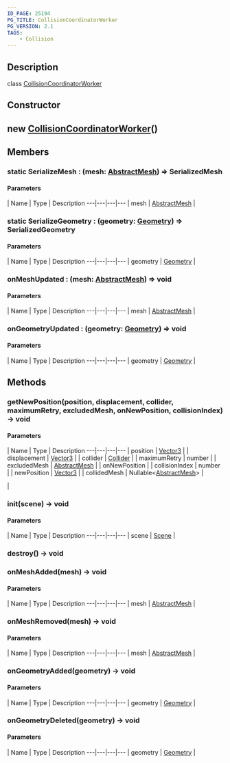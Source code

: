 ```yaml
---
ID_PAGE: 25194
PG_TITLE: CollisionCoordinatorWorker
PG_VERSION: 2.1
TAGS:
    - Collision
---
```

## Description

class [CollisionCoordinatorWorker](/classes/3.1/CollisionCoordinatorWorker)



## Constructor

## new [CollisionCoordinatorWorker](/classes/3.1/CollisionCoordinatorWorker)()


## Members

### static SerializeMesh : (mesh: [AbstractMesh](/classes/3.1/AbstractMesh)) =&gt; SerializedMesh



#### Parameters
 | Name | Type | Description
---|---|---|---
 | mesh | [AbstractMesh](/classes/3.1/AbstractMesh) | 

### static SerializeGeometry : (geometry: [Geometry](/classes/3.1/Geometry)) =&gt; SerializedGeometry



#### Parameters
 | Name | Type | Description
---|---|---|---
 | geometry | [Geometry](/classes/3.1/Geometry) | 

### onMeshUpdated : (mesh: [AbstractMesh](/classes/3.1/AbstractMesh)) =&gt; void



#### Parameters
 | Name | Type | Description
---|---|---|---
 | mesh | [AbstractMesh](/classes/3.1/AbstractMesh) | 

### onGeometryUpdated : (geometry: [Geometry](/classes/3.1/Geometry)) =&gt; void



#### Parameters
 | Name | Type | Description
---|---|---|---
 | geometry | [Geometry](/classes/3.1/Geometry) | 

## Methods

### getNewPosition(position, displacement, collider, maximumRetry, excludedMesh, onNewPosition, collisionIndex) &rarr; void



#### Parameters
 | Name | Type | Description
---|---|---|---
 | position | [Vector3](/classes/3.1/Vector3) | 
 | displacement | [Vector3](/classes/3.1/Vector3) | 
 | collider | [Collider](/classes/3.1/Collider) | 
 | maximumRetry | number | 
 | excludedMesh | [AbstractMesh](/classes/3.1/AbstractMesh) | 
 | onNewPosition |  | collisionIndex | number | 
 | newPosition | [Vector3](/classes/3.1/Vector3) | 
 | collidedMesh | Nullable&lt;[AbstractMesh](/classes/3.1/AbstractMesh)&gt; | 

 | 
### init(scene) &rarr; void



#### Parameters
 | Name | Type | Description
---|---|---|---
 | scene | [Scene](/classes/3.1/Scene) | 

### destroy() &rarr; void


### onMeshAdded(mesh) &rarr; void



#### Parameters
 | Name | Type | Description
---|---|---|---
 | mesh | [AbstractMesh](/classes/3.1/AbstractMesh) | 

### onMeshRemoved(mesh) &rarr; void



#### Parameters
 | Name | Type | Description
---|---|---|---
 | mesh | [AbstractMesh](/classes/3.1/AbstractMesh) | 

### onGeometryAdded(geometry) &rarr; void



#### Parameters
 | Name | Type | Description
---|---|---|---
 | geometry | [Geometry](/classes/3.1/Geometry) | 

### onGeometryDeleted(geometry) &rarr; void



#### Parameters
 | Name | Type | Description
---|---|---|---
 | geometry | [Geometry](/classes/3.1/Geometry) | 

